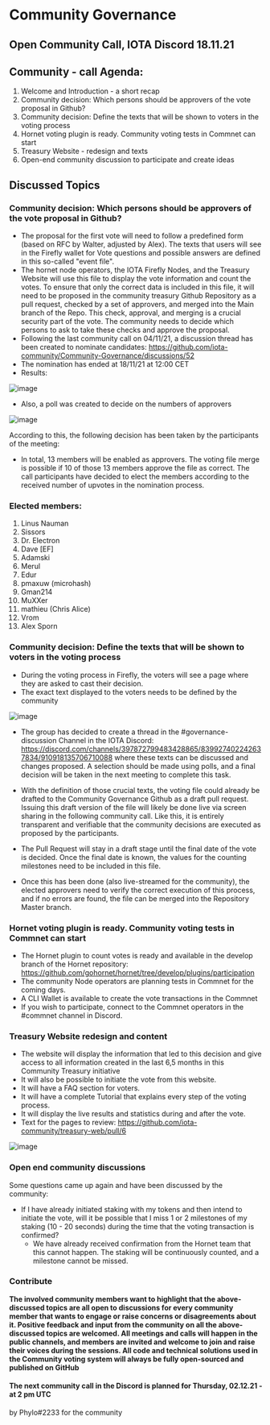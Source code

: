 <!-- COMMUNITY-GOVERNANCE -->
# **Community Governance**


## **Open Community Call, IOTA Discord 18.11.21**




<!-- COMMUNITY - CALL AGENDA -->
## **Community - call Agenda:**

1. Welcome and Introduction - a short recap
1. Community decision: Which persons should be approvers of the vote proposal in Github?
1. Community decision: Define the texts that will be shown to voters in the voting process
1. Hornet voting plugin is ready. Community voting tests in Commnet can start
2. Treasury Website - redesign and texts
3. Open-end community discussion to participate and create ideas

<!-- DISCUSSED TOPICS -->
## **Discussed Topics**


### **Community decision: Which persons should be approvers of the vote proposal in Github?**

- The proposal for the first vote will need to follow a predefined form (based on RFC by Walter, adjusted by Alex). The texts that users will see in the Firefly wallet for Vote questions and possible answers are defined in this so-called "event file".
- The hornet node operators, the IOTA Firefly Nodes, and the Treasury Website will use this file to display the vote information and count the votes. To ensure that only the correct data is included in this file, it will need to be proposed in the community treasury Github Repository as a pull request, checked by a set of approvers, and merged into the Main branch of the Repo.
This check, approval, and merging is a crucial security part of the vote. The community needs to decide which persons to ask to take these checks and approve the proposal.
- Following the last community call on 04/11/21, a discussion thread has been created to nominate candidates:
https://github.com/iota-community/Community-Governance/discussions/52
- The nomination has ended at 18/11/21 at 12:00 CET
- Results:

![image](https://user-images.githubusercontent.com/77154511/142581311-1d2b4d3d-428a-425f-bacf-57f3e77efa27.png)


- Also, a poll was created to decide on the numbers of approvers

![image](https://user-images.githubusercontent.com/77154511/142581194-46320cbf-79af-413b-9928-b8292808ccdd.png)


According to this, the following decision has been taken by the participants of the meeting:
- In total, 13 members will be enabled as approvers.
The voting file merge is possible if 10 of those 13 members approve the file as correct.
The call participants have decided to elect the members according to the received number of upvotes in the nomination process.

### Elected members:

1. Linus Nauman
1. Sissors
1. Dr. Electron
1. Dave [EF]
1. Adamski
1. Merul
1. Edur
1. pmaxuw (microhash)
1. Gman214
1. MuXXer
1. mathieu (Chris Alice)
1. Vrom
1. Alex Sporn



### Community decision: Define the texts that will be shown to voters in the voting process

- During the voting process in Firefly, the voters will see a page where they are asked to cast their decision.
- The exact text displayed to the voters needs to be defined by the community

![image](https://user-images.githubusercontent.com/77154511/142581113-89169884-a00f-47a5-9b28-672cac773533.png)


- The group has decided to create a thread in the #governance-discussion Channel in the IOTA Discord:
https://discord.com/channels/397872799483428865/839927402242637834/910918135706710088
where these texts can be discussed and changes proposed. A selection should be made using polls, and a final decision will be taken in the next meeting to complete this task.

- With the definition of those crucial texts, the voting file could already be drafted to the Community Governance Github as a draft pull request. Issuing this draft version of the file will likely be done live via screen sharing in the following community call. Like this, it is entirely transparent and verifiable that the community decisions are executed as proposed by the participants.
- The Pull Request will stay in a draft stage until the final date of the vote is decided. Once the final date is known, the values for the counting milestones need to be included in this file. 
- Once this has been done (also live-streamed for the community), the elected approvers need to verify the correct execution of this process, and if no errors are found, the file can be merged into the Repository Master branch.

### **Hornet voting plugin is ready. Community voting tests in Commnet can start**

- The Hornet plugin to count votes is ready and available in the develop branch of the Hornet repository:
https://github.com/gohornet/hornet/tree/develop/plugins/participation
- The community Node operators are planning tests in Commnet for the coming days.
- A CLI Wallet is available to create the vote transactions in the Commnet
- If you wish to participate, connect to the Commnet operators in the #commnet channel in Discord.

### **Treasury Website redesign and content**

- The website will display the information that led to this decision and give access to all information created in the last 6,5 months in this Community Treasury initiative
- It will also be possible to initiate the vote from this website.
- It will have a FAQ section for voters.
- It will have a complete Tutorial that explains every step of the voting process.
- It will display the live results and statistics during and after the vote.
- Text for the pages to review:
https://github.com/iota-community/treasury-web/pull/6

![image](https://user-images.githubusercontent.com/77154511/142581615-83e6f2ce-40f7-4ac1-81fc-f47c855e4d90.png)



### **Open end community discussions**

Some questions came up again and have been discussed by the community:
- If I have already initiated staking with my tokens and then intend to initiate the vote, will it be possible that I miss 1 or 2 milestones of my staking (10 - 20 seconds) during the time that the voting transaction is confirmed?
    - We have already received confirmation from the Hornet team that this cannot happen. The staking will be continuously counted, and a milestone cannot be missed.


### **Contribute**

**The involved community members want to highlight that the above-discussed topics are all open to discussions for every community member that wants to engage or raise concerns or disagreements about it. Positive feedback and input from the community on all the above-discussed topics are welcomed. All meetings and calls will happen in the public channels, and members are invited and welcome to join and raise their voices during the sessions. All code and technical solutions used in the Community voting system will always be fully open-sourced and published on GitHub**


#### **The next community call in the Discord is planned for Thursday, 02.12.21 - at 2 pm UTC**

by Phylo#2233 for the community

